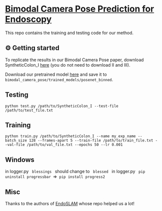 # [Bimodal Camera Pose Prediction for Endoscopy](https://arxiv.org/abs/2204.04968)

This repo contains the training and testing code for our method.

## ⚙ Getting started

To replicate the results in our Bimodal Camera Pose paper, download SyntheticColon_I [here](https://rdr.ucl.ac.uk/articles/dataset/Simcol3D_-_3D_Reconstruction_during_Colonoscopy_Challenge_Dataset/24077763) (you do not need to download II and III). 

Download our pretrained model [here](https://drive.google.com/file/d/1aHWPqS1X8v-T2V9ssqO-qz7R-e6xf5GB/view?usp=share_link) and save it to `bimodal_camera_pose/trained_models/posenet_binned`. 


## Testing

```
python test.py /path/to/SyntheticColon_I --test-file /path/to/test_file.txt
```


## Training

```
python train.py /path/to/SyntheticColon_I --name my_exp_name --batch_size 128 --frames-apart 5 --train-file /path/to/train_file.txt --val-file /path/to/val_file.txt --epochs 50 --lr 0.001
```
##  Windows
in logger.py ```  blessings  ``` should change to ```  blessed  ```
in logger.py ```  pip uninstall progressbar  ```=>```  pip install progress2  ```
## Misc

Thanks to the authors of [EndoSLAM](https://github.com/CapsuleEndoscope/EndoSLAM/tree/master/EndoSfMLearner) whose repo helped us a lot!

